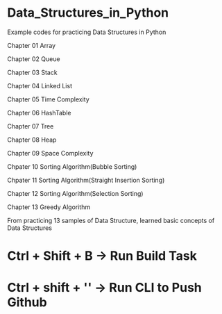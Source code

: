 # Data_Structures_in_Python
Example codes for practicing Data Structures in Python

Chapter 01 Array

Chapter 02 Queue

Chapter 03 Stack

Chapter 04 Linked List

Chapter 05 Time Complexity

Chapter 06 HashTable

Chapter 07 Tree

Chapter 08 Heap

Chapter 09 Space Complexity

Chpater 10 Sorting Algorithm(Bubble Sorting)

Chpater 11 Sorting Algorithm(Straight Insertion Sorting)

Chapter 12 Sorting Algorithm(Selection Sorting)

Chapter 13 Greedy Algorithm

From practicing 13 samples of Data Structure, learned basic concepts of Data Structures

# Ctrl + Shift + B -> Run Build Task
# Ctrl + shift + '' -> Run CLI to Push Github